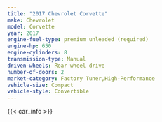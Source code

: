 ```yaml
---
title: "2017 Chevrolet Corvette"
make: Chevrolet
model: Corvette
year: 2017
engine-fuel-type: premium unleaded (required)
engine-hp: 650
engine-cylinders: 8
transmission-type: Manual
driven-wheels: Rear wheel drive
number-of-doors: 2
market-category: Factory Tuner,High-Performance
vehicle-size: Compact
vehicle-style: Convertible
---
```


{{< car_info >}}
